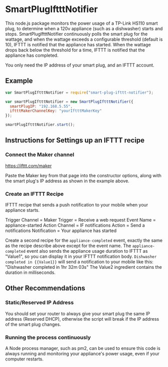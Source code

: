 # SmartPlugIftttNotifier

This node.js package monitors the power usage of a TP-Link HS110 smart plug, to determine when a 120v appliance (such as a dishwasher) starts and stops.  SmartPlugIftttNotifier continuously polls the smart plug for the wattage, and when the wattage exceeds a configurable threshold (default is 10), IFTTT is notified that the appliance has started.  When the wattage drops back below the threshold for a time, IFTTT is notified that the appliance has completed.

You only need the IP address of your smart plug, and an IFTTT account.

## Example
```js
var SmartPlugIftttNotifier = require("smart-plug-ifttt-notifier");

var smartPlugIftttNotifier = new SmartPlugIftttNotifier({
  smartPlugIP: "192.168.5.55",
  iftttMakerChannelKey: "yourIftttMakerKey"
});

smartPlugIftttNotifier.start();
```
## Instructions for Settings up an IFTTT recipe

### Connect the Maker channel
https://ifttt.com/maker

Paste the Maker key from that page into the constructor options, along with the smart plug's IP address as shown in the example above.

### Create an IFTTT Recipe
IFTTT recipe that sends a push notification to your mobile when your appliance starts.

Trigger Channel = Maker
Trigger = Receive a web request
Event Name = appliance-started
Action Channel = IF notifications
Action = Send a notifications
Notification = Your appliance has started

Create a second recipe for the ``appliance-completed`` event, exactly the same as the recipe describe above except for the event name.  The ``appliance-completed`` event also sends the appliance usage duration to IFTTT as "Value1", so you can display it in your IFTTT notification body.
``Dishwasher completed in {{Value1}}`` will send a notification to your mobile like this: "Dishwasher completed in 1hr 32m 03s"  The Value2 ingredient contains the duration in milliseconds.

## Other Recommendations

### Static/Reserved IP Address
You should set your router to always give your smart plug the same IP address (Reserved DHCP), otherwise the script will break if the IP address of the smart plug changes.

### Running the process continuously

A Node process manager, such as pm2, can be used to ensure this code is always running and monitoring your appliance's power usage, even if your computer restarts.
